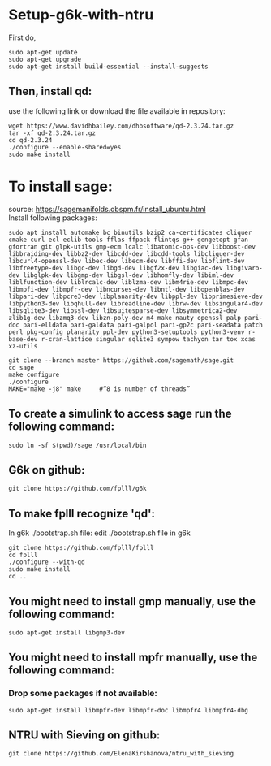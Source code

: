 # Setup-g6k-with-ntru
First do,  
``` console
sudo apt-get update  
sudo apt-get upgrade  
sudo apt-get install build-essential --install-suggests  
```

## Then, install qd:  
use the following link or download the file available in repository:  
``` console
wget https://www.davidhbailey.com/dhbsoftware/qd-2.3.24.tar.gz  
tar -xf qd-2.3.24.tar.gz  
cd qd-2.3.24  
./configure --enable-shared=yes  
sudo make install  
```

# To install sage:  
source: https://sagemanifolds.obspm.fr/install_ubuntu.html  
Install following packages:
``` console
sudo apt install automake bc binutils bzip2 ca-certificates cliquer cmake curl ecl eclib-tools fflas-ffpack flintqs g++ gengetopt gfan gfortran git glpk-utils gmp-ecm lcalc libatomic-ops-dev libboost-dev libbraiding-dev libbz2-dev libcdd-dev libcdd-tools libcliquer-dev libcurl4-openssl-dev libec-dev libecm-dev libffi-dev libflint-dev libfreetype-dev libgc-dev libgd-dev libgf2x-dev libgiac-dev libgivaro-dev libglpk-dev libgmp-dev libgsl-dev libhomfly-dev libiml-dev liblfunction-dev liblrcalc-dev liblzma-dev libm4rie-dev libmpc-dev libmpfi-dev libmpfr-dev libncurses-dev libntl-dev libopenblas-dev libpari-dev libpcre3-dev libplanarity-dev libppl-dev libprimesieve-dev libpython3-dev libqhull-dev libreadline-dev librw-dev libsingular4-dev libsqlite3-dev libssl-dev libsuitesparse-dev libsymmetrica2-dev zlib1g-dev libzmq3-dev libzn-poly-dev m4 make nauty openssl palp pari-doc pari-elldata pari-galdata pari-galpol pari-gp2c pari-seadata patch perl pkg-config planarity ppl-dev python3-setuptools python3-venv r-base-dev r-cran-lattice singular sqlite3 sympow tachyon tar tox xcas xz-utils
```

``` console
git clone --branch master https://github.com/sagemath/sage.git  
cd sage
make configure  
./configure  
MAKE="make -j8" make     #“8 is number of threads”  
```

## To create a simulink to access sage run the following command:  
``` console
sudo ln -sf $(pwd)/sage /usr/local/bin  
```

## G6k on github:
``` console
git clone https://github.com/fplll/g6k
```

## To make fplll recognize 'qd':  
In g6k ./bootstrap.sh file: edit ./bootstrap.sh file in g6k  
``` console
git clone https://github.com/fplll/fplll
cd fplll
./configure --with-qd 
sudo make install
cd ..  
```

## You might need to install gmp manually, use the following command:  
``` console
sudo apt-get install libgmp3-dev
```

## You might need to install mpfr manually, use the following command:
### Drop some packages if not available: 
``` console
sudo apt-get install libmpfr-dev libmpfr-doc libmpfr4 libmpfr4-dbg  
```

## NTRU with Sieving on github:
``` console
git clone https://github.com/ElenaKirshanova/ntru_with_sieving
```
